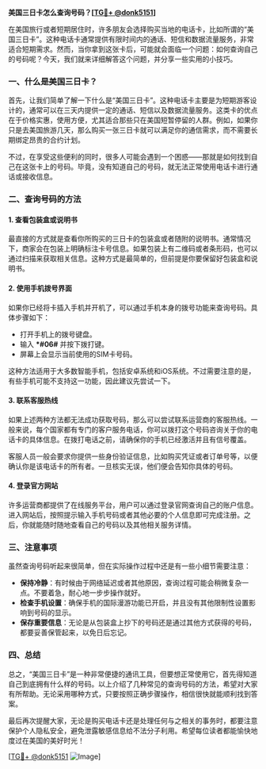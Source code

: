 **美国三日卡怎么查询号码？[[TG💪+ @donk5151](https://t.me/s/donk5151)]**

在美国旅行或者短期居住时，许多朋友会选择购买当地的电话卡，比如所谓的“美国三日卡”。这种电话卡通常提供有限时间内的通话、短信和数据流量服务，非常适合短期需求。然而，当你拿到这张卡后，可能就会面临一个问题：如何查询自己的号码呢？今天，我们就来详细解答这个问题，并分享一些实用的小技巧。

### 一、什么是美国三日卡？

首先，让我们简单了解一下什么是“美国三日卡”。这种电话卡主要是为短期游客设计的，通常可以在三天内提供一定的通话、短信以及数据流量服务。这类卡的优点在于价格实惠，使用方便，尤其适合那些只在美国短暂停留的人群。例如，如果你只是去美国旅游几天，那么购买一张三日卡就可以满足你的通信需求，而不需要长期绑定昂贵的合约计划。

不过，在享受这些便利的同时，很多人可能会遇到一个困惑——那就是如何找到自己在这张卡上的号码。毕竟，没有知道自己的号码，就无法正常使用电话卡进行通话或接收信息。

### 二、查询号码的方法

#### 1. 查看包装盒或说明书

最直接的方式就是查看你所购买的三日卡的包装盒或者随附的说明书。通常情况下，商家会在包装上明确标注卡号信息。如果包装上有二维码或者条形码，也可以通过扫描来获取相关信息。这种方式是最简单的，但前提是你要保留好包装盒和说明书。

#### 2. 使用手机拨号界面

如果你已经将卡插入手机并开机了，可以通过手机本身的拨号功能来查询号码。具体步骤如下：

- 打开手机上的拨号键盘。
- 输入 **\*#06#** 并按下拨打键。
- 屏幕上会显示当前使用的SIM卡号码。

这种方法适用于大多数智能手机，包括安卓系统和iOS系统。不过需要注意的是，有些手机可能不支持这一功能，因此建议先尝试一下。

#### 3. 联系客服热线

如果上述两种方法都无法成功获取号码，那么可以尝试联系运营商的客服热线。一般来说，每个国家都有专门的客户服务电话，你可以拨打这个号码咨询关于你的电话卡的具体信息。在拨打电话之前，请确保你的手机已经激活并且有信号覆盖。

客服人员一般会要求你提供一些身份验证信息，比如购买凭证或者订单号等，以便确认你是该电话卡的所有者。一旦核实无误，他们便会告知你具体的号码。

#### 4. 登录官方网站

许多运营商都提供了在线服务平台，用户可以通过登录官网查询自己的账户信息。进入网站后，按照提示输入手机号码或者其他必要的个人信息即可完成注册。之后，你就能随时随地查看自己的号码以及其他相关服务详情。

### 三、注意事项

虽然查询号码听起来很简单，但在实际操作过程中还是有一些小细节需要注意：

- **保持冷静**：有时候由于网络延迟或者其他原因，查询过程可能会稍微复杂一点。不要着急，耐心地一步步操作就好。
- **检查手机设置**：确保手机的国际漫游功能已开启，并且没有其他限制性设置影响到号码的显示。
- **保存重要信息**：无论是从包装盒上抄下的号码还是通过其他方式获得的号码，都要妥善保管起来，以免日后忘记。

### 四、总结

总之，“美国三日卡”是一种非常便捷的通讯工具，但要想正常使用它，首先得知道自己到底拥有什么样的号码。以上介绍了几种常见的查询号码的方法，希望对大家有所帮助。无论采用哪种方式，只要按照正确步骤操作，相信很快就能顺利找到答案。

最后再次提醒大家，无论是购买电话卡还是处理任何与之相关的事务时，都要注意保护个人隐私安全，避免泄露敏感信息给不法分子利用。希望每位读者都能愉快地度过在美国的美好时光！

[[TG💪+ @donk5151](https://t.me/s/donk5151) ![Image](https://i.postimg.cc/rwNCRYN7/Snipaste-2025-04-30-17-27-05.png)]